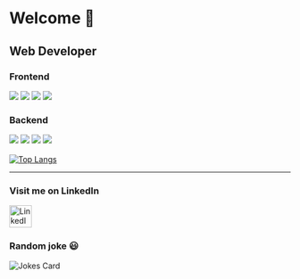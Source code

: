# Welcome :wave:
## Web Developer 

### Frontend
![](https://img.shields.io/badge/HTML5-blue) ![](https://img.shields.io/badge/CSS-SCSS-ff69b4) ![](https://img.shields.io/badge/TypeScript-JavaScript-success) ![](https://img.shields.io/badge/Redux-React-blueviolet)

### Backend
 ![](https://img.shields.io/badge/Node.js-Express-success) ![](https://img.shields.io/badge/C%23-.NET%20Core-blueviolet) ![](https://img.shields.io/badge/Firebase-Firestore-orange) ![](https://img.shields.io/badge/MongoDB-Mongoose-green)
<br/><br/>
[![Top Langs](https://github-readme-stats.vercel.app/api/top-langs/?username=Kristina-11&layout=compact&theme=vue)](https://github.com/anuraghazra/github-readme-stats)

<hr />

[linkedin]:https://www.linkedin.com/in/kristina91jovanovic11/
<!-- [[resume]:https://kristina-11.github.io/Resume/](url) -->

### Visit me on LinkedIn
[<img align="center" alt="LinkedIn" width="40px" src="https://logospng.org/download/linkedin/logo-linkedin-icon-2048.png" />][linkedin]
<!-- [<img align="center" alt="codeSTACKr | Resume" width="40px" src="https://external-content.duckduckgo.com/iu/?u=https%3A%2F%2Ftse1.mm.bing.net%2Fth%3Fid%3DOIP.m_j_t_Mz9UluoxuM8fDz-gHaHa%26pid%3DApi&f=1" />][resume] -->


### Random joke 😃
![Jokes Card](https://readme-jokes.vercel.app/api)
